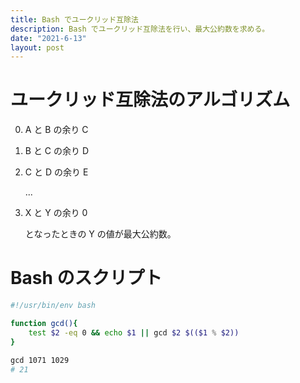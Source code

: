```yaml
---
title: Bash でユークリッド互除法
description: Bash でユークリッド互除法を行い、最大公約数を求める。
date: "2021-6-13"
layout: post
---
```


# ユークリッド互除法のアルゴリズム

0. A と B の余り C
0. B と C の余り D
0. C と D の余り E

    ...
0. X と Y の余り 0

    となったときの Y の値が最大公約数。

# Bash のスクリプト
```sh
#!/usr/bin/env bash

function gcd(){
    test $2 -eq 0 && echo $1 || gcd $2 $(($1 % $2))
}

gcd 1071 1029
# 21
```